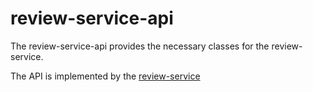 # review-service-api
The review-service-api provides the necessary classes for the review-service.

The API is implemented by the [review-service](https://github.com/Continious-Software-Engineering/review-service)
